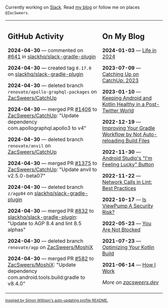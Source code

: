 Currently working on [Slack](https://slack.com/). Read [my blog](https://zacsweers.dev/) or follow me on places `@ZacSweers`.

<table><tr><td valign="top" width="60%">

## GitHub Activity
<!-- githubActivity starts -->
**2024-04-30** — commented on [#641](https://github.com/slackhq/slack-gradle-plugin/pull/641#issuecomment-2087592566) in [slackhq/slack-gradle-plugin](https://github.com/slackhq/slack-gradle-plugin)

**2024-04-30** — created tag `0.17.0` on [slackhq/slack-gradle-plugin](https://github.com/slackhq/slack-gradle-plugin)

**2024-04-30** — deleted branch `renovate/apollo-graphql-packages` on [ZacSweers/CatchUp](https://github.com/ZacSweers/CatchUp)

**2024-04-30** — merged PR [#1406](https://github.com/ZacSweers/CatchUp/pull/1406) to [ZacSweers/CatchUp](https://github.com/ZacSweers/CatchUp): "Update dependency com.apollographql.apollo3 to v4"

**2024-04-30** — deleted branch `renovate/anvil` on [ZacSweers/CatchUp](https://github.com/ZacSweers/CatchUp)

**2024-04-30** — merged PR [#1375](https://github.com/ZacSweers/CatchUp/pull/1375) to [ZacSweers/CatchUp](https://github.com/ZacSweers/CatchUp): "Update anvil to v2.5.0-beta07"

**2024-04-30** — deleted branch `z/agp84` on [slackhq/slack-gradle-plugin](https://github.com/slackhq/slack-gradle-plugin)

**2024-04-30** — merged PR [#832](https://github.com/slackhq/slack-gradle-plugin/pull/832) to [slackhq/slack-gradle-plugin](https://github.com/slackhq/slack-gradle-plugin): "Update to AGP 8.4 and lint 8.5 alphas"

**2024-04-30** — deleted branch `renovate/agp` on [ZacSweers/MoshiX](https://github.com/ZacSweers/MoshiX)

**2024-04-30** — merged PR [#582](https://github.com/ZacSweers/MoshiX/pull/582) to [ZacSweers/MoshiX](https://github.com/ZacSweers/MoshiX): "Update dependency com.android.tools.build:gradle to v8.4.0"
<!-- githubActivity ends -->
</td><td valign="top" width="40%">

## On My Blog
<!-- blog starts -->
**2024-01-03** — [Life in 2024](https://www.zacsweers.dev/life-in-2024/)

**2023-07-09** — [Catching Up on CatchUp: 2023](https://www.zacsweers.dev/catching-up-on-catchup-2023/)

**2023-01-10** — [Keeping Android and Kotlin Healthy in a Post-Twitter World](https://www.zacsweers.dev/keeping-android-healthy/)

**2022-12-19** — [Improving Your Gradle Workflow by Not Auto-reloading Build Files](https://www.zacsweers.dev/improving-your-workflow-by-not-auto-reloading-build-files/)

**2022-11-30** — [Android Studio's "I'm Feeling Lucky" Button](https://www.zacsweers.dev/android-studios-im-feeling-lucky-button/)

**2022-11-22** — [Network Calls in Lint: Best Practices](https://www.zacsweers.dev/network-calls-in-lint-best-practices/)

**2022-10-17** — [Is ViewPump A Security Risk?](https://www.zacsweers.dev/is-viewpump-a-security-risk/)

**2022-05-23** — [You Are Not Blocked](https://www.zacsweers.dev/you-are-not-blocked/)

**2021-07-23** — [Optimizing Your Kotlin Build](https://www.zacsweers.dev/optimizing-your-kotlin-build/)

**2021-06-14** — [How I Work](https://www.zacsweers.dev/how-i-work/)
<!-- blog ends -->
_More on [zacsweers.dev](https://zacsweers.dev/)_
</td></tr></table>

<sub><a href="https://simonwillison.net/2020/Jul/10/self-updating-profile-readme/">Inspired by Simon Willison's auto-updating profile README.</a></sub>